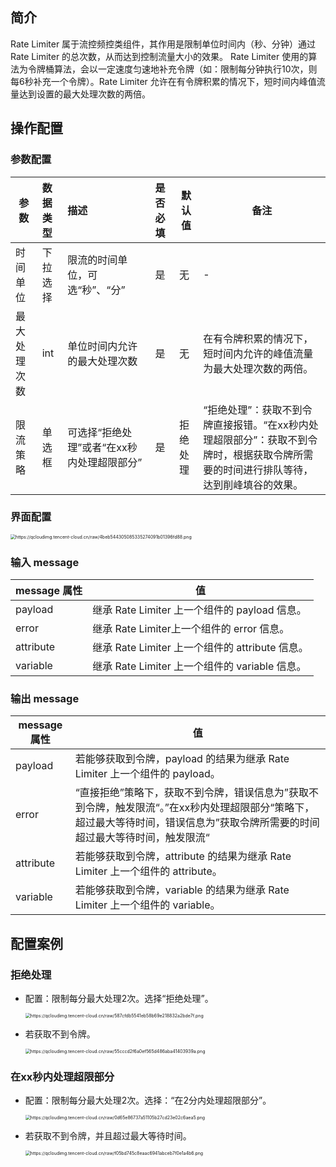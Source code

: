 ## 简介

Rate Limiter 属于流控频控类组件，其作用是限制单位时间内（秒、分钟）通过 Rate Limiter 的总次数，从而达到控制流量大小的效果。
Rate Limiter 使用的算法为令牌桶算法，会以一定速度匀速地补充令牌（如：限制每分钟执行10次，则每6秒补充一个令牌）。Rate Limiter 允许在有令牌积累的情况下，短时间内峰值流量达到设置的最大处理次数的两倍。

## 操作配置

### 参数配置

| 参数         | 数据类型 | 描述                                       | 是否必填 | 默认值   | 备注                                                         |
| ------------ | :------- | :----------------------------------------- | :------- | -------- | ------------------------------------------------------------ |
| 时间单位     | 下拉选择 | 限流的时间单位，可选“秒”、“分”             | 是       | 无       |      -                                                        |
| 最大处理次数 | int      | 单位时间内允许的最大处理次数               | 是       | 无       | 在有令牌积累的情况下，短时间内允许的峰值流量为最大处理次数的两倍。 |
| 限流策略     | 单选框   | 可选择“拒绝处理”或者“在xx秒内处理超限部分” | 是       | 拒绝处理 | “拒绝处理”：获取不到令牌直接报错。“在xx秒内处理超限部分”：获取不到令牌时，根据获取令牌所需要的时间进行排队等待，达到削峰填谷的效果。 |

### 界面配置

<img src="https://qcloudimg.tencent-cloud.cn/raw/4beb544305085335274091b01396fd88.png" alt="https://qcloudimg.tencent-cloud.cn/raw/4beb544305085335274091b01396fd88.png" style="zoom:50%;" />

### 输入 message

| message 属性 | 值                                        |
| ----------- | ----------------------------------------- |
| payload     | 继承 Rate Limiter 上一个组件的 payload 信息。   |
| error       | 继承 Rate Limiter上一个组件的 error 信息。     |
| attribute   | 继承 Rate Limiter 上一个组件的 attribute 信息。 |
| variable    | 继承 Rate Limiter 上一个组件的 variable 信息。  |

### 输出 message

| message 属性 | 值                                                           |
| ----------- | ------------------------------------------------------------ |
| payload     | 若能够获取到令牌，payload 的结果为继承 Rate Limiter 上一个组件的 payload。 |
| error       | “直接拒绝”策略下，获取不到令牌，错误信息为”获取不到令牌，触发限流“。”在xx秒内处理超限部分“策略下，超过最大等待时间，错误信息为”获取令牌所需要的时间超过最大等待时间，触发限流“ |
| attribute   | 若能够获取到令牌，attribute 的结果为继承 Rate Limiter 上一个组件的 attribute。 |
| variable    | 若能够获取到令牌，variable 的结果为继承 Rate Limiter 上一个组件的 variable。 |

## 配置案例
### 拒绝处理

- 配置：限制每分最大处理2次。选择“拒绝处理”。

   <img src="https://qcloudimg.tencent-cloud.cn/raw/587cfdb5541eb58b69e218832a2bde7f.png" alt="https://qcloudimg.tencent-cloud.cn/raw/587cfdb5541eb58b69e218832a2bde7f.png" style="zoom:50%;" />

- 若获取不到令牌。

   <img src="https://qcloudimg.tencent-cloud.cn/raw/55cccd2f6a0ef565d486aba41403939a.png" alt="https://qcloudimg.tencent-cloud.cn/raw/55cccd2f6a0ef565d486aba41403939a.png" style="zoom:50%;" />


### 在xx秒内处理超限部分

- 配置：限制每分最大处理2次。选择：“在2分内处理超限部分”。

   <img src="https://qcloudimg.tencent-cloud.cn/raw/0d65e86737a51105b27cd23e02c6aea5.png" alt="https://qcloudimg.tencent-cloud.cn/raw/0d65e86737a51105b27cd23e02c6aea5.png" style="zoom:50%;" />


- 若获取不到令牌，并且超过最大等待时间。

   <img src="https://qcloudimg.tencent-cloud.cn/raw/f05bd745c8eaac6941abceb7f0e1a4b6.png" alt="https://qcloudimg.tencent-cloud.cn/raw/f05bd745c8eaac6941abceb7f0e1a4b6.png" style="zoom:50%;" />

   
